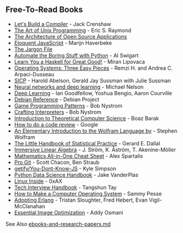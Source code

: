## Free-To-Read Books

- [Let's Build a Compiler](https://compilers.iecc.com/crenshaw/) - Jack Crenshaw
- [The Art of Unix Programming](http://catb.org/~esr/writings/taoup/html/) - Eric S. Raymond
- [The Architecture of Open Source Applications](https://www.aosabook.org/en/index.html)
- [Eloquent JavaScript](https://eloquentjavascript.net/) - Marijn Haverbeke
- [The Jargon File](http://www.catb.org/jargon/html/index.html)
- [Automate the Boring Stuff with Python](https://automatetheboringstuff.com/) - Al Swigart
- [Learn You a Haskell for Great Good!](http://learnyouahaskell.com/) - Miran Lipovaca
- [Operating Systems: Three Easy Pieces](http://pages.cs.wisc.edu/~remzi/OSTEP/) - Remzi H. and Andrea C. Arpaci-Dusseau
- [SICP](https://mitpress.mit.edu/sites/default/files/sicp/index.html) - Harold Abelson, Gerald Jay Sussman with Julie Sussman
- [Neural networks and deep learning](http://neuralnetworksanddeeplearning.com/) - Michael Nelson
- [Deep Learning](http://www.deeplearningbook.org/) - Ian Goodfellow, Yoshua Bengio, Aaron Courville
- [Debian Reference](https://www.debian.org/doc/manuals/debian-reference/) - Debian Project
- [Game Programming Patterns](http://gameprogrammingpatterns.com/) - Bob Nystrom
- [Crafting Interpreters](https://craftinginterpreters.com/) - Bob Nystrom
- [Introduction to Theoretical Computer Science](https://introtcs.org/public/) - Boaz Barak
- [How to do a code review](https://google.github.io/eng-practices/review/reviewer/) - Google
- [An Elementary Introduction to the Wolfram Language by](https://www.wolfram.com/language/elementary-introduction/2nd-ed/index.html) - Stephen Wolfram
- [The Little Handbook of Statistical Practice](http://www.jerrydallal.com/LHSP/LHSP.HTM) - Gerard E. Dallal
- [Immersive Linear Algebra](http://immersivemath.com/ila/tableofcontents.html) - J. Ström, K. Åström, T. Akenine-Möller
- [Mathematics All-in-One Cheat Sheet](https://ourway.keybase.pub/mathematics_cheat_sheet.pdf) - Alex Spartalis
- [Pro Git](https://git-scm.com/book/) - Scott Chacon, Ben Straub
- [getify/You-Dont-Know-JS](https://github.com/getify/You-Dont-Know-JS) - Kyle Simpson
- [Python Data Science Handbook](https://jakevdp.github.io/PythonDataScienceHandbook/) - Jake VanderPlas
- [Linux Inside](https://0xax.gitbooks.io/linux-insides/) - 0xAX
- [Tech Interview Handbook](https://yangshun.github.io/tech-interview-handbook/) - Tangshun Tay 
- [How to Make a Computer Operating System](https://github.com/SamyPesse/How-to-Make-a-Computer-Operating-System) - Sammy Pesse
- [Adopting Erlang](https://adoptingerlang.org/) - Tristan Sloughter, Fred Hebert, Evan Vigil-McClanahan
- [Essential Image Optimization](https://images.guide/) - Addy Osmani

See Also [ebooks-and-research-papers.md](ebooks-and-research-papers.md)
